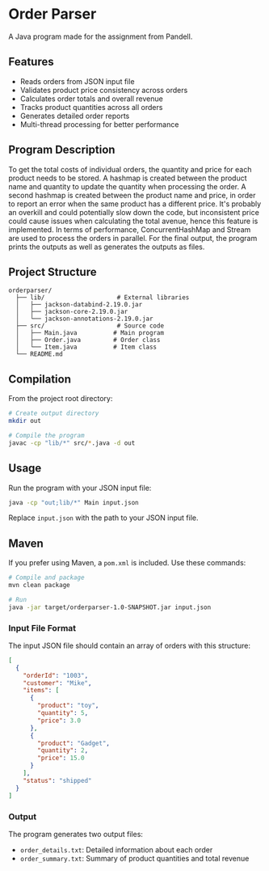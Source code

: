 # Order Parser

A Java program made for the assignment from Pandell. 


## Features

- Reads orders from JSON input file
- Validates product price consistency across orders
- Calculates order totals and overall revenue
- Tracks product quantities across all orders
- Generates detailed order reports
- Multi-thread processing for better performance

## Program Description
To get the total costs of individual orders, the quantity and price for each product needs to be stored. A hashmap is created between the product name and quantity to update the quantity when processing the order. A second hashmap is created between the product name and price, in order to report an error when the same product has a different price. It's probably an overkill and could potentially slow down the code, but inconsistent price could cause issues when calculating the total avenue, hence this feature is implemented. In terms of performance, ConcurrentHashMap and Stream are used to process the orders in parallel. For the final output, the program prints the outputs as well as generates the outputs as files.


## Project Structure

```
orderparser/
  ├── lib/                    # External libraries
  │   ├── jackson-databind-2.19.0.jar
  │   ├── jackson-core-2.19.0.jar
  │   └── jackson-annotations-2.19.0.jar
  ├── src/                    # Source code
  │   ├── Main.java          # Main program
  │   ├── Order.java         # Order class
  │   └── Item.java          # Item class
  └── README.md              
```

## Compilation

From the project root directory:

```bash
# Create output directory
mkdir out

# Compile the program
javac -cp "lib/*" src/*.java -d out
```

## Usage

Run the program with your JSON input file:

```bash
java -cp "out;lib/*" Main input.json
```

Replace `input.json` with the path to your JSON input file.


## Maven

If you prefer using Maven, a `pom.xml` is included. Use these commands:

```bash
# Compile and package
mvn clean package

# Run
java -jar target/orderparser-1.0-SNAPSHOT.jar input.json
```


### Input File Format

The input JSON file should contain an array of orders with this structure:

```json
[
  {
    "orderId": "1003",
    "customer": "Mike",
    "items": [
      {
        "product": "toy",
        "quantity": 5,
        "price": 3.0
      },
      {
        "product": "Gadget",
        "quantity": 2,
        "price": 15.0
      }
    ],
    "status": "shipped"
  }
]
```

### Output

The program generates two output files:
- `order_details.txt`: Detailed information about each order
- `order_summary.txt`: Summary of product quantities and total revenue

